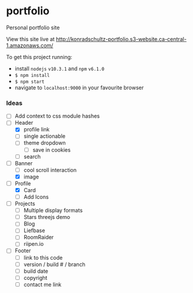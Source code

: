# portfolio
Personal portfolio site

View this site live at http://konradschultz-portfolio.s3-website.ca-central-1.amazonaws.com/

To get this project running:
- install `nodejs` `v10.3.1` and `npm` `v6.1.0`
- `$ npm install`
- `$ npm start`
- navigate to `localhost:9000` in your favourite browser

### Ideas
- [ ] Add context to css module hashes
- [ ] Header
  - [x] profile link
  - [ ] single actionable
  - [ ] theme dropdown
    - [ ] save in cookies
  - [ ] search
- [ ] Banner
  - [ ] cool scroll interaction
  - [x] image
- [ ] Profile
  - [x] Card
  - [ ] Add Icons
- [ ] Projects
  - [ ] Multiple display formats
  - [ ] Stars threejs demo
  - [ ] Blog
  - [ ] Liefbase
  - [ ] RoomRaider
  - [ ] riipen.io
- [ ] Footer
  - [ ] link to this code
  - [ ] version / build # / branch
  - [ ] build date
  - [ ] copyright
  - [ ] contact me link
